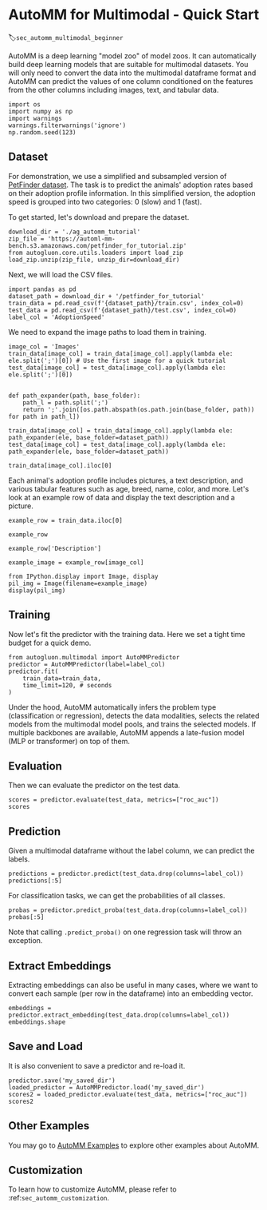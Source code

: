# AutoMM for Multimodal - Quick Start
:label:`sec_automm_multimodal_beginner`

AutoMM is a deep learning "model zoo" of model zoos. It can automatically build deep learning models that are suitable for multimodal datasets. You will only need to convert the data into the multimodal dataframe format
and AutoMM can predict the values of one column conditioned on the features from the other columns including images, text, and tabular data.


```{.python .input}
import os
import numpy as np
import warnings
warnings.filterwarnings('ignore')
np.random.seed(123)
```

## Dataset

For demonstration, we use a simplified and subsampled version of [PetFinder dataset](https://www.kaggle.com/c/petfinder-adoption-prediction). The task is to predict the animals' adoption rates based on their adoption profile information. In this simplified version, the adoption speed is grouped into two categories: 0 (slow) and 1 (fast).

To get started, let's download and prepare the dataset.


```{.python .input}
download_dir = './ag_automm_tutorial'
zip_file = 'https://automl-mm-bench.s3.amazonaws.com/petfinder_for_tutorial.zip'
from autogluon.core.utils.loaders import load_zip
load_zip.unzip(zip_file, unzip_dir=download_dir)
```

Next, we will load the CSV files.


```{.python .input}
import pandas as pd
dataset_path = download_dir + '/petfinder_for_tutorial'
train_data = pd.read_csv(f'{dataset_path}/train.csv', index_col=0)
test_data = pd.read_csv(f'{dataset_path}/test.csv', index_col=0)
label_col = 'AdoptionSpeed'
```

We need to expand the image paths to load them in training.


```{.python .input}
image_col = 'Images'
train_data[image_col] = train_data[image_col].apply(lambda ele: ele.split(';')[0]) # Use the first image for a quick tutorial
test_data[image_col] = test_data[image_col].apply(lambda ele: ele.split(';')[0])


def path_expander(path, base_folder):
    path_l = path.split(';')
    return ';'.join([os.path.abspath(os.path.join(base_folder, path)) for path in path_l])

train_data[image_col] = train_data[image_col].apply(lambda ele: path_expander(ele, base_folder=dataset_path))
test_data[image_col] = test_data[image_col].apply(lambda ele: path_expander(ele, base_folder=dataset_path))

train_data[image_col].iloc[0]
```

Each animal's adoption profile includes pictures, a text description, and various tabular features such as age, breed, name, color, and more. Let's look at an example row of data and display the text description and a picture.


```{.python .input}
example_row = train_data.iloc[0]

example_row
```


```{.python .input}
example_row['Description']
```


```{.python .input}
example_image = example_row[image_col]

from IPython.display import Image, display
pil_img = Image(filename=example_image)
display(pil_img)
```

## Training
Now let's fit the predictor with the training data. Here we set a tight time budget for a quick demo.

```{.python .input}
from autogluon.multimodal import AutoMMPredictor
predictor = AutoMMPredictor(label=label_col)
predictor.fit(
    train_data=train_data,
    time_limit=120, # seconds
)
```
Under the hood, AutoMM automatically infers the problem type (classification or regression), detects the data modalities, selects the related models from the multimodal model pools, and trains the selected models. If multiple backbones are available, AutoMM appends a late-fusion model (MLP or transformer) on top of them.


## Evaluation
Then we can evaluate the predictor on the test data.
```{.python .input}
scores = predictor.evaluate(test_data, metrics=["roc_auc"])
scores
```


## Prediction
Given a multimodal dataframe without the label column, we can predict the labels.


```{.python .input}
predictions = predictor.predict(test_data.drop(columns=label_col))
predictions[:5]
```

For classification tasks, we can get the probabilities of all classes.


```{.python .input}
probas = predictor.predict_proba(test_data.drop(columns=label_col))
probas[:5]
```

Note that calling `.predict_proba()` on one regression task will throw an exception.


## Extract Embeddings

Extracting embeddings can also be useful in many cases, where we want to convert each sample (per row in the dataframe) into an embedding vector.

```{.python .input}
embeddings = predictor.extract_embedding(test_data.drop(columns=label_col))
embeddings.shape
```


## Save and Load
It is also convenient to save a predictor and re-load it.


```{.python .input}
predictor.save('my_saved_dir')
loaded_predictor = AutoMMPredictor.load('my_saved_dir')
scores2 = loaded_predictor.evaluate(test_data, metrics=["roc_auc"])
scores2
```

## Other Examples

You may go to [AutoMM Examples](https://github.com/awslabs/autogluon/tree/master/examples/automm) to explore other examples about AutoMM.

## Customization
To learn how to customize AutoMM, please refer to :ref:`sec_automm_customization`.

